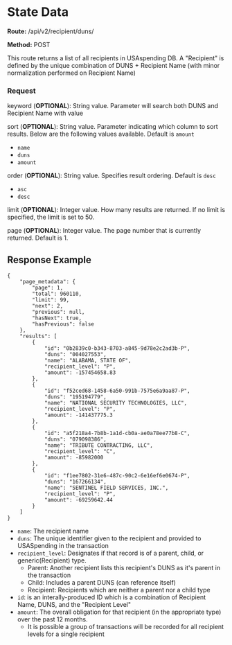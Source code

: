 # State Data

**Route:** /api/v2/recipient/duns/

**Method:** POST

This route returns a list of all recipients in USAspending DB. A "Recipient" is defined by the unique combination of DUNS + Recipient Name (with minor normalization performed on Recipient Name)
### Request

keyword (**OPTIONAL**): String value. Parameter will search both DUNS and Recipient Name with value

sort (**OPTIONAL**): String value. Parameter indicating which column to sort results. Below are the following values available. Default is `amount`
* `name`
* `duns`
* `amount`

order (**OPTIONAL**): String value. Specifies result ordering. Default is `desc`
* `asc`
* `desc`

limit (**OPTIONAL**): Integer value. How many results are returned. If no limit is specified, the limit is set to 50.

page (**OPTIONAL**): Integer value. The page number that is currently returned. Default is 1.


## Response Example

```
{
    "page_metadata": {
        "page": 1,
        "total": 960110,
        "limit": 99,
        "next": 2,
        "previous": null,
        "hasNext": true,
        "hasPrevious": false
    },
    "results": [
        {
            "id": "0b2839c0-b343-8703-a845-9d78e2c2ad3b-P",
            "duns": "004027553",
            "name": "ALABAMA, STATE OF",
            "recipient_level": "P",
            "amount": -157454658.83
        },
        {
            "id": "f52ced68-1458-6a50-991b-7575e6a9aa87-P",
            "duns": "195194779",
            "name": "NATIONAL SECURITY TECHNOLOGIES, LLC",
            "recipient_level": "P",
            "amount": -141437775.3
        },
        {
            "id": "a5f218a4-7b8b-1a1d-cb0a-ae0a78ee77b8-C",
            "duns": "079098386",
            "name": "TRIBUTE CONTRACTING, LLC",
            "recipient_level": "C",
            "amount": -85982000
        },
        {
            "id": "f1ee7802-31e6-487c-90c2-6e16ef6e0674-P",
            "duns": "167266134",
            "name": "SENTINEL FIELD SERVICES, INC.",
            "recipient_level": "P",
            "amount": -69259642.44
        }
    ]
}
```

* `name`: The recipient name
* `duns`: The unique identifier given to the recipient and provided to USASpending in the transaction
* `recipient_level`: Designates if that record is of a parent, child, or generic(Recipient) type.
    * Parent: Another recipient lists this recipient's DUNS as it's parent in the transaction
    * Child: Includes a parent DUNS (can reference itself)
    * Recipient: Recipients which are neither a parent nor a child type
* `id`: is an interally-produced ID which is a combination of Recipient Name, DUNS, and the "Recipient Level"
* `amount`: The overall obligation for that recipient (in the appropriate type) over the past 12 months.
    * It is possible a group of transactions will be recorded for all recipient levels for a single recipient